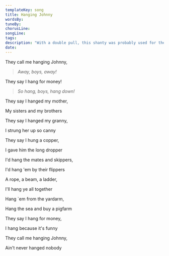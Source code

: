 ```yaml
---
templateKey: song
title: Hanging Johnny  
wordsBy:
tuneBy:
chorusLine:
songLine:
tags:
description: "With a double pull, this shanty was probably used for the Halyard or a long drag. A classic example of a 'stringing-out' shanty - one where one the shanty singer could make up as many verses as required to get the job done. Sung at a shanty session, it's important that you read the room and think carefully about how many verses to include if there are lots of people who would like a sing - it would be totally historically in keeping to shorten (or even lengthen!) the song to match the occasion."
date:
---
```

They call me hanging Johnny,

> *Away, boys, away!*

They say I hang for money!

> *So hang, boys, hang down!*

They say I hanged my mother,

My sisters and my brothers

They say I hanged my granny,

I strung her up so canny

They say I hung a copper,

I gave him the long dropper

I\'d hang the mates and skippers,

I\'d hang \'em by their flippers

A rope, a beam, a ladder,

I\'ll hang ye all together

Hang \`em from the yardarm,

Hang the sea and buy a pigfarm

They say I hang for money,

I hang because it's funny

They call me hanging Johnny,

Ain\'t never hanged nobody
